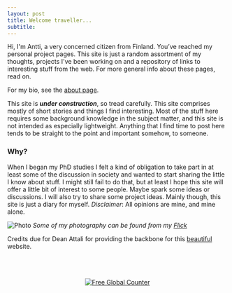 ```yaml
---
layout: post
title: Welcome traveller...
subtitle:
---
```


Hi, I'm Antti, a very concerned citizen from Finland. You’ve reached my personal project pages. This site is just a random assortment of my thoughts, projects I've been working on and a repository of links to interesting stuff from the web. For more general info about these pages, read on.

For my bio, see the [about page](http://anttitenkanen.github.io/about/).

This site is ***under construction***, so tread carefully.
This site comprises mostly of short stories and things I find interesting. Most of the stuff here requires some background knowledge in the subject matter, and this site is not intended as especially lightweight. Anything that I find time to post here tends to be straight to the point and important somehow, to someone.

### Why?

When I began my PhD studies I felt a kind of obligation to take part in at least some of the discussion in society and wanted to start sharing the little I know about stuff. I might still fail to do that, but at least I hope this site will offer a little bit of interest to some people. Maybe spark some ideas or discussions. I will also try to share some project ideas. Mainly though, this site is just a diary for myself.
_Disclaimer_: All opinions are mine, and mine alone.

![Photo](https://farm6.staticflickr.com/5450/9491168124_5f771846e4_k.jpg)
_Some of my photography can be found from my [Flick](https://www.flickr.com/photos/gambina)_

Credits due for Dean Attali for providing the backbone for this [beautiful](http://deanattali.com/beautiful-jekyll/) website.

<br>
<br>
<br>

<div style="text-align:center">
<a href="http://www.webestools.com/global-counter-free-online-live-pages-views-visits-visitors-statistics.html"><img src="http://services.webestools.com/cpt_global/34656-7.png" alt="Free Global Counter" /></a>
</div>
